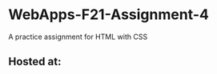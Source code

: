 # WebApps-F21-Assignment-4
A practice assignment for HTML with CSS

<h2>Hosted at: <https://44-563-webapps-f21.github.io/webapps-f21-assignment-4-vivekreddy764/> 